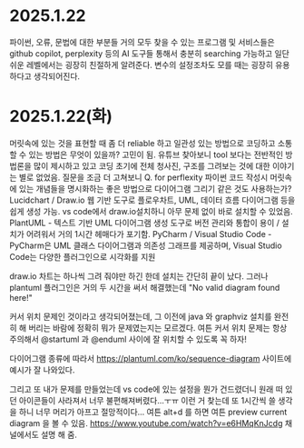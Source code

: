 # 2025.1.22
파이썬, 오류, 문법에 대한 부분들 거의 모두 찾을 수 있는 프로그램 및 서비스들은 github copilot, perplexity 등의 AI 도구들 통해서 충분히 searching 가능하고 일단 쉬운 레벨에서는 굉장히 친절하게 알려준다.  변수의 설정조차도 모를 때는 굉장히 유용하다고 생각되어진다.

# 2025.1.22(화)
머릿속에 있는 것을 표현할 때 좀 더 reliable 하고 일관성 있는 방법으로 코딩하고 소통할 수 있는 방법은 무엇이 있을까? 고민이 됨. 
유튜브 찾아보니 tool 보다는 전반적인 방법론을 많이 제시하고 있고 코딩 초기에 전체 청사진, 구조를 그려보는 것에 대한 이야기는 별로 없었음. 질문을 조금 더 고쳐보니
Q. for perflexity 파이썬 코드 작성시 머릿속에 있는 개념들을 명시화하는 좋은 방법으로 다이어그램 그리기 같은 것도 사용하는가?
Lucidchart / Draw.io 웹 기반 도구로 플로우차트, UML, 데이터 흐름 다이어그램 등을 쉽게 생성 가능.  vs code에서 draw.io설치하니 아무 문제 없이 바로 설치할 수 있었음. 
PlantUML - 텍스트 기반 UML 다이어그램 생성 도구로 버전 관리와 통합이 용이 / 설치가 어려워서 거의 1시간 헤매다가 포기함.
PyCharm / Visual Studio Code - PyCharm은 UML 클래스 다이어그램과 의존성 그래프를 제공하며, Visual Studio Code는 다양한 플러그인으로 시각화를 지원


draw.io 차트는 하나씩 그려 줘야만 하긴 한데 설치는 간단히 끝이 났다. 그러나 plantuml 플러그인은 거의 두 시간을 써서 해결했는데
"No valid diagram found here!" 

커서 위치 문제인 것이라고 생각되어졌는데, 그 이전에 java 와 graphviz 설치를 완전히 해 버리는 바람에 정확히 뭐가 문제였는지는 모르겠다. 여튼 커서 위치 문제는 항상 주의해서 
@startuml 과 @enduml 사이에 잘 위치할 수 있도록 꼭 하자!

다이어그램 종류에 따라서 https://plantuml.com/ko/sequence-diagram 사이트에 예시가 잘 나와있다. 

그리고 또 내가 문제를 만들었는데 vs code에 있는 설정을 뭔가 건드렸더니 원래 떠 있던 아이콘들이 사라져서 너무 불편해져버렸다...ㅜㅠ 이런 거 찾는데 또 1시간씩 쓸 생각을 하니 너무 머리가 아프고 절망적이다...
여튼 alt+d 를 하면 여튼 preview current diagram 을 볼 수 있음. 
https://www.youtube.com/watch?v=e6HMqKnJcdg 채널에서도 설명 해 줌.
